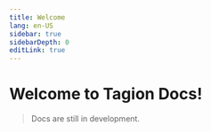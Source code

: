 ```yaml
---
title: Welcome
lang: en-US
sidebar: true
sidebarDepth: 0
editLink: true
---
```


# Welcome to Tagion Docs!

> Docs are still in development.